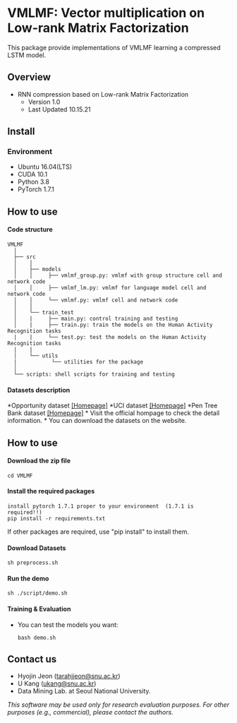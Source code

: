 # VMLMF: Vector multiplication on Low-rank Matrix Factorization
This package provide implementations of VMLMF learning a compressed LSTM model.

## Overview 
- RNN compression based on Low-rank Matrix Factorization
    - Version 1.0
    - Last Updated 10.15.21

## Install
### Environment
- Ubuntu 16.04(LTS)
- CUDA 10.1
- Python 3.8
- PyTorch 1.7.1

## How to use
#### Code structure
```
VMLMF
  │ 
  ├── src
  │    │     
  │    ├── models
  │    │     ├── vmlmf_group.py: vmlmf with group structure cell and network code
  │    │     ├── vmlmf_lm.py: vmlmf for language model cell and network code
  │    │     └── vmlmf.py: vmlmf cell and network code
  │    │      
  │    └── train_test
  │    |     ├── main.py: control training and testing 
  │    |     ├── train.py: train the models on the Human Activity Recognition tasks 
  |    |     └── test.py: test the models on the Human Activity Recognition tasks 
  |    |  
  │    └── utils
  |           └── utilities for the package
  │    
  └── scripts: shell scripts for training and testing
```


#### Datasets description
*Opportunity dataset [[Homepage]](https://archive.ics.uci.edu/ml/datasets/opportunity+activity+recognition)
*UCI dataset [[Homepage]](https://archive.ics.uci.edu/ml/datasets.php)
*Pen Tree Bank dataset [[Homepage]](https://deepai.org/dataset/penn-treebank)
    * Visit the official hompage to check the detail information.
    * You can download the datasets on the website.
   
## How to use 
#### Download the zip file
    cd VMLMF

#### Install the required packages
    install pytorch 1.7.1 proper to your environment  (1.7.1 is required!!)
    pip install -r requirements.txt
    
If other packages are required, use "pip install" to install them.

#### Download Datasets
    sh preprocess.sh

#### Run the demo
    sh ./script/demo.sh

#### Training & Evaluation
* You can test the models you want:
    ```    
    bash demo.sh
    ```
## Contact us
- Hyojin Jeon (tarahjjeon@snu.ac.kr)
- U Kang (ukang@snu.ac.kr)
- Data Mining Lab. at Seoul National University.

*This software may be used only for research evaluation purposes.*
*For other purposes (e.g., commercial), please contact the authors.*
